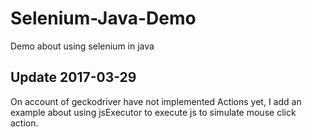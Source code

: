 # Selenium-Java-Demo
Demo about using selenium in java


## Update 2017-03-29
On account of geckodriver have not implemented Actions yet, I add an example about using jsExecutor to execute js to simulate mouse click action.
